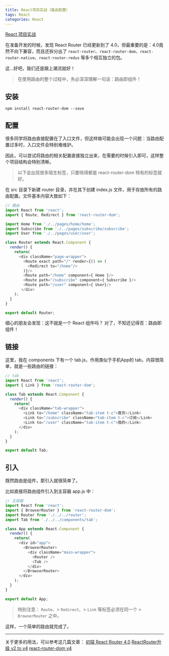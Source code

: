 ```yaml
---
title: React项目实战（路由配置）
tags: React
categories: React
---
```


[React 项目实战](https://github.com/liujinge/react-kaka)

在准备开发的时候，发现 React Router 已经更新到了 4.0，但最重要的是：4.0竟然不向下兼容，而且还拆分出了 `react-router`、`react-router-dom`、`react-router-native`、`react-router-redux` 等多个相互独立的包。


这...好吧，我们还是跟上潮流就好！


> 在使用路由的整个过程中，务必深深理解一句话：路由即组件！



## 安装


```shell
npm install react-router-dom --save
```


## 配置


很多同学将路由直接配置在了入口文件，但这样做可能会出现一个问题：当路由配置过多时，入口文件会特别难维护。


因此，可以尝试将路由的相关配置直接独立出来，在需要的时候引入即可，这样整个项目结构会特别清晰。


> 以下会出现很多陌生标签，只要晓得都是 react-router-dom 特有的标签就好。



在 src 目录下新建 router 目录，并在其下创建 index.js 文件，用于存放所有的路由配置。文件基本内容大致如下：


```javascript
// 路由
import React from 'react';
import { Route, Redirect } from 'react-router-dom';

import Home from './../pages/home/home';
import Subscribe from './../pages/subscribe/subscribe';
import User from './../pages/user/user';

class Router extends React.Component {
  render() {
    return(
      <div className="page-wrapper">
        <Route exact path="/" render={() => (
          <Redirect to="/home"/>
        )}/>
        <Route path="/home" component={ Home }/>
        <Route path="/subscribe" component={ Subscribe }/>
        <Route path="/user" component={ User}/>
       </div>
    );
  }
}

export default Router;
```


细心的朋友会发现：这不就是一个 React 组件吗？
对了，不知还记得否：路由即组件！


## 链接


这里，我在 components 下有一个 tab.js，作用类似于手机App的 tab。内容很简单，就是一些路由的链接：


```javascript
// tab
import React from 'react';
import { Link } from 'react-router-dom';

class Tab extends React.Component {
  render() {
    return(
      <div className="tab-wrapper">
        <Link to="/home" className="tab-item t-c">首页</Link>
        <Link to="/subscribe" className="tab-item t-c">订阅</Link>
        <Link to="/user" className="tab-item t-c">我的</Link>
      </div>
    );
  }
}

export default Tab;
```


## 引入


既然路由是组件，那引入就很简单了。


比如直接将路由组件引入到主容器 app.js 中：


```javascript
// 主容器
import React from 'react';
import { BrowserRouter } from 'react-router-dom';
import Router from './../../router';
import Tab from './../../components/tab';

class App extends React.Component {
  render() {
    return(
      <div id="app">
        <BrowserRouter>
          <div className="main-wrapper">
            <Router />
            <Tab />
          </div>
        </BrowserRouter>
      </div>
    );
  }
}

export default App;
```


> 特别注意：
> `Route`、> `Redirect`、> `Link` 等标签必须在同一个 > `BrowserRouter` 之中。


这样，一个简单的路由就完成了。



---

关于更多的用法，可以参考这几篇文章：
[初探 React Router 4.0](http://www.jianshu.com/p/e3adc9b5f75c)
[ReactRouter升级 v2 to v4](https://www.cnblogs.com/libin-1/p/7067938.html)
[react-router-dom v4](http://www.cnblogs.com/dudeyouth/p/6617059.html)
